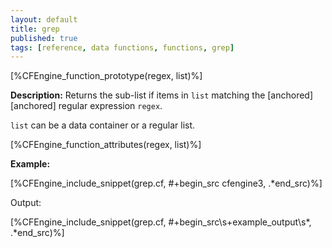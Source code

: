 ```yaml
---
layout: default
title: grep
published: true
tags: [reference, data functions, functions, grep]
---
```


[%CFEngine_function_prototype(regex, list)%]

**Description:** Returns the sub-list if items  in `list` matching the
[anchored][anchored] regular expression `regex`.

`list` can be a data container or a regular list.

[%CFEngine_function_attributes(regex, list)%]

**Example:**

[%CFEngine_include_snippet(grep.cf, #\+begin_src cfengine3, .*end_src)%]

Output:

[%CFEngine_include_snippet(grep.cf, #\+begin_src\s+example_output\s*, .*end_src)%]
